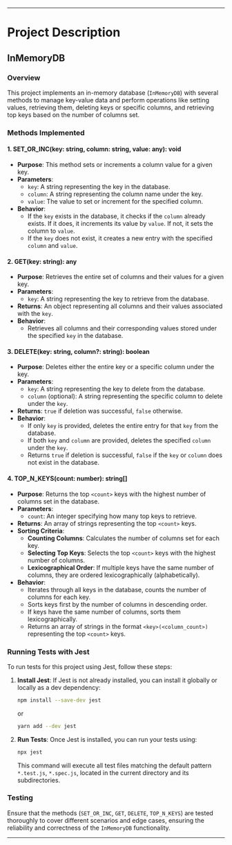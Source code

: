 
---

# Project Description

## InMemoryDB

### Overview

This project implements an in-memory database (`InMemoryDB`) with several methods to manage key-value data and perform operations like setting values, retrieving them, deleting keys or specific columns, and retrieving top keys based on the number of columns set.

### Methods Implemented

#### 1. SET_OR_INC(key: string, column: string, value: any): void

- **Purpose**: This method sets or increments a column value for a given key.
- **Parameters**:
  - `key`: A string representing the key in the database.
  - `column`: A string representing the column name under the key.
  - `value`: The value to set or increment for the specified column.
- **Behavior**:
  - If the `key` exists in the database, it checks if the `column` already exists. If it does, it increments its value by `value`. If not, it sets the column to `value`.
  - If the `key` does not exist, it creates a new entry with the specified `column` and `value`.

#### 2. GET(key: string): any

- **Purpose**: Retrieves the entire set of columns and their values for a given key.
- **Parameters**:
  - `key`: A string representing the key to retrieve from the database.
- **Returns**: An object representing all columns and their values associated with the `key`.
- **Behavior**:
  - Retrieves all columns and their corresponding values stored under the specified `key` in the database.

#### 3. DELETE(key: string, column?: string): boolean

- **Purpose**: Deletes either the entire key or a specific column under the key.
- **Parameters**:
  - `key`: A string representing the key to delete from the database.
  - `column` (optional): A string representing the specific column to delete under the `key`.
- **Returns**: `true` if deletion was successful, `false` otherwise.
- **Behavior**:
  - If only `key` is provided, deletes the entire entry for that `key` from the database.
  - If both `key` and `column` are provided, deletes the specified `column` under the `key`.
  - Returns `true` if deletion is successful, `false` if the `key` or `column` does not exist in the database.

#### 4. TOP_N_KEYS(count: number): string[]

- **Purpose**: Returns the top `<count>` keys with the highest number of columns set in the database.
- **Parameters**:
  - `count`: An integer specifying how many top keys to retrieve.
- **Returns**: An array of strings representing the top `<count>` keys.
- **Sorting Criteria**:
  - **Counting Columns**: Calculates the number of columns set for each key.
  - **Selecting Top Keys**: Selects the top `<count>` keys with the highest number of columns.
  - **Lexicographical Order**: If multiple keys have the same number of columns, they are ordered lexicographically (alphabetically).
- **Behavior**:
  - Iterates through all keys in the database, counts the number of columns for each key.
  - Sorts keys first by the number of columns in descending order.
  - If keys have the same number of columns, sorts them lexicographically.
  - Returns an array of strings in the format `<key>(<column_count>)` representing the top `<count>` keys.

### Running Tests with Jest

To run tests for this project using Jest, follow these steps:

1. **Install Jest**: If Jest is not already installed, you can install it globally or locally as a dev dependency:
   ```bash
   npm install --save-dev jest
   ```
   or
   ```bash
   yarn add --dev jest
   ```

2. **Run Tests**: Once Jest is installed, you can run your tests using:
   ```bash
   npx jest
   ```
   This command will execute all test files matching the default pattern `*.test.js`, `*.spec.js`, located in the current directory and its subdirectories.

### Testing

Ensure that the methods (`SET_OR_INC`, `GET`, `DELETE`, `TOP_N_KEYS`) are tested thoroughly to cover different scenarios and edge cases, ensuring the reliability and correctness of the `InMemoryDB` functionality.

---

